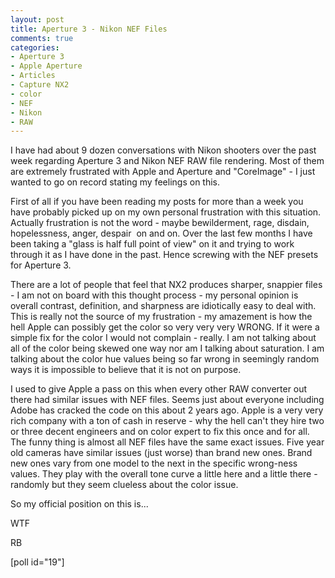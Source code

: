 ```yaml
---
layout: post
title: Aperture 3 - Nikon NEF Files
comments: true
categories:
- Aperture 3
- Apple Aperture
- Articles
- Capture NX2
- color
- NEF
- Nikon
- RAW
---
```

I have had about 9 dozen conversations with Nikon shooters over the past week regarding Aperture 3 and Nikon NEF RAW file rendering. Most of them are extremely frustrated with Apple and Aperture and "CoreImage" - I just wanted to go on record stating my feelings on this.

First of all if you have been reading my posts for more than a week you have probably picked up on my own personal frustration with this situation. Actually frustration is not the word - maybe bewilderment, rage, disdain, hopelessness, anger, despair  on and on. Over the last few months I have been taking a "glass is half full point of view" on it and trying to work through it as I have done in the past. Hence screwing with the NEF presets for Aperture 3.

There are a lot of people that feel that NX2 produces sharper, snappier files - I am not on board with this thought process - my personal opinion is overall contrast, definition, and sharpness are idiotically easy to deal with. This is really not the source of my frustration - my amazement is how the hell Apple can possibly get the color so very very very WRONG. If it were a simple fix for the color I would not complain - really. I am not talking about all of the color being skewed one way nor am I talking about saturation. I am talking about the color hue values being so far wrong in seemingly random ways it is impossible to believe that it is not on purpose.

I used to give Apple a pass on this when every other RAW converter out there had similar issues with NEF files. Seems just about everyone including Adobe has cracked the code on this about 2 years ago. Apple is a very very rich company with a ton of cash in reserve - why the hell can't they hire two or three decent engineers and on color expert to fix this once and for all. The funny thing is almost all NEF files have the same exact issues. Five year old cameras have similar issues (just worse) than brand new ones. Brand new ones vary from one model to the next in the specific wrong-ness values. They play with the overall tone curve a little here and a little there - randomly but they seem clueless about the color issue.

So my official position on this is...

WTF

RB

[poll id="19"] 